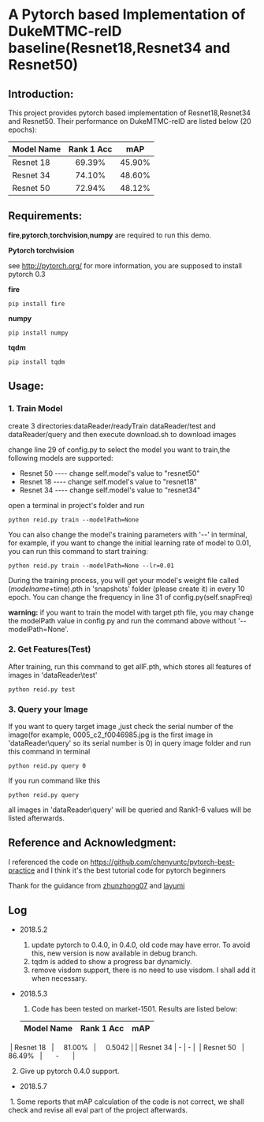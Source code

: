 # **A Pytorch based Implementation of DukeMTMC-reID baseline(Resnet18,Resnet34 and Resnet50)**

## Introduction:
This project provides pytorch based implementation of Resnet18,Resnet34 and Resnet50. Their performance on DukeMTMC-reID are listed below (20 epochs):

|  Model Name   |   Rank 1 Acc  |      mAP      |
| ------------- |:-------------:|:-------------:|
|  Resnet 18    |     69.39%    |     45.90%    |
|  Resnet 34    |     74.10%    |     48.60%    |
|  Resnet 50    |     72.94%    |     48.12%    |

## Requirements:
**fire**,**pytorch**,**torchvision**,**numpy** are required to run this demo. 

**Pytorch  torchvision**

see http://pytorch.org/ for more information, you are supposed to install pytorch 0.3

**fire**

```angular2html
pip install fire
```

**numpy**
```angular2html
pip install numpy
```

**tqdm**
```angular2html
pip install tqdm
```

## Usage:
### 1. Train Model 

create 3 directories:dataReader/readyTrain dataReader/test and dataReader/query
and then execute download.sh to download images

change line 29 of config.py to select the model you want to train,the following models are supported:
- Resnet 50 ---- change self.model's value to "resnet50"
- Resnet 18 ---- change self.model's value to "resnet18"
- Resnet 34 ---- change self.model's value to "resnet34"

open a terminal in project's folder and run 
```
python reid.py train --modelPath=None
``` 
You can also change the model's training parameters with '--' in terminal, for example, if you want to change the initial learning rate of model to 0.01, you can run this command to start training:
```
python reid.py train --modelPath=None --lr=0.01
```
During the training process, you will get your model's weight file called ($modelname+$time).pth in 'snapshots' folder (please create it) in every 10 epoch. 
You can change the frequency in line 31 of config.py(self.snapFreq)

**warning:** if you want to train the model with target pth file, you may change the modelPath value in config.py and run the command above without '--modelPath=None'.

### 2.  Get Features(Test)
After training, run this command to get allF.pth, which stores all features of images in 'dataReader\test\'
```
python reid.py test
```

### 3. Query your Image
If you want to query target image ,just check the serial number of the image(for example, 0005_c2_f0046985.jpg is the first image in 'dataReader\query\' so its serial number is 0) in query image folder and run this command in terminal
```
python reid.py query 0
```
If you run command like this
```
python reid.py query
```
all images in 'dataReader\query\' will be queried and Rank1-6 values will be listed afterwards.

## Reference and Acknowledgment:
I referenced the code on https://github.com/chenyuntc/pytorch-best-practice and I think it's the best tutorial code for pytorch beginners

Thank for the guidance from [zhunzhong07](https://github.com/zhunzhong07) and [layumi](https://github.com/layumi)


## Log

- 2018.5.2

  1. update pytorch to 0.4.0, in 0.4.0, old code may have error.
  To avoid this, new version is now available in debug branch.
  2. tqdm is added to show a progress bar dynamicly.
  3. remove visdom support, there is no need to use visdom. I shall add it when necessary.

- 2018.5.3

  1. Code has been tested on market-1501. Results are listed below:

  |  Model Name   |   Rank 1 Acc  |      mAP      |
  | ------------- |:-------------:|:-------------:|
  |  Resnet 18    |     81.00%    |     0.5042    |
  |  Resnet 34    |       -       |       -       |
  |  Resnet 50    |     86.49%    |       -       |
  
  2. Give up pytorch 0.4.0 support.
  
- 2018.5.7

  1. Some reports that mAP calculation of the code is not correct, we shall check and revise all eval part of the project afterwards.
  

